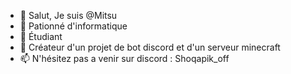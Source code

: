 - 👋 Salut, Je suis @Mitsu
- 👀 Pationné d'informatique
- 🌱 Étudiant
- 💞️ Créateur d'un projet de bot discord et d'un serveur minecraft
- 📫 N'hésitez pas a venir sur discord : Shoqapik_off

<!---
MitsuLeSage/MitsuLeSage is a ✨ special ✨ repository because its `README.md` (this file) appears on your GitHub profile.
You can click the Preview link to take a look at your changes.
--->
